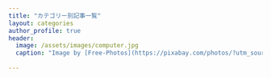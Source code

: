 ```yaml
---
title: "カテゴリー別記事一覧"
layout: categories
author_profile: true
header:
  image: /assets/images/computer.jpg
  caption: "Image by [Free-Photos](https://pixabay.com/photos/?utm_source=link-attribution&amp;utm_medium=referral&amp;utm_campaign=image&amp;utm_content=336377) from [Pixabay](https://pixabay.com/?utm_source=link-attribution&amp;utm_medium=referral&amp;utm_campaign=image&amp;utm_content=336377)"
  
---
```

